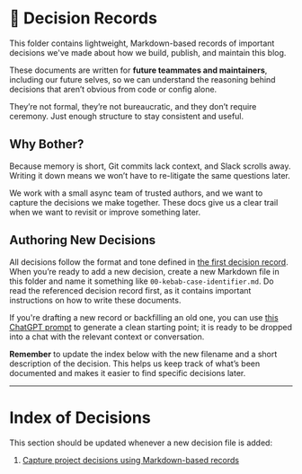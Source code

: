 # 🧠 Decision Records

This folder contains lightweight, Markdown-based records of important decisions we've made about how we build, publish,
and maintain this blog.

These documents are written for **future teammates and maintainers**, including our future selves, so we can understand
the reasoning behind decisions that aren’t obvious from code or config alone.

They’re not formal, they’re not bureaucratic, and they don’t require ceremony. Just enough structure to stay consistent
and useful.

## Why Bother?

Because memory is short, Git commits lack context, and Slack scrolls away. Writing it down means we won’t have to
re-litigate the same questions later.

We work with a small async team of trusted authors, and we want to capture the decisions we make together. These docs
give us a clear trail when we want to revisit or improve something later.

## Authoring New Decisions

All decisions follow the format and tone defined in [the first decision record](./01-decision-records.md). When you’re
ready to add a new decision, create a new Markdown file in this folder and name it something like
`00-kebab-case-identifier.md`. Do read the referenced decision record first, as it contains important instructions on
how to write these documents.

If you're drafting a new record or backfilling an old one, you can use [this ChatGPT prompt][chatgpt-prompt] to generate
a clean starting point; it is ready to be dropped into a chat with the relevant context or conversation.

[chatgpt-prompt]: prompts.md#extracting-a-decision-record

**Remember** to update the index below with the new filename and a short description of the decision. This helps us
keep track of what’s been documented and makes it easier to find specific decisions later.

---

# Index of Decisions

This section should be updated whenever a new decision file is added:

1. [Capture project decisions using Markdown-based records](./01-decision-records.md)

